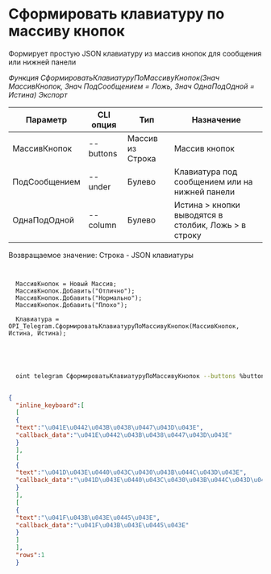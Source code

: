 ﻿---
sidebar_position: 12
---

# Сформировать клавиатуру по массиву кнопок
 Формирует простую JSON клавиатуру из массив кнопок для сообщения или нижней панели


*Функция СформироватьКлавиатуруПоМассивуКнопок(Знач МассивКнопок, Знач ПодСообщением = Ложь, Знач ОднаПодОдной = Истина) Экспорт*

  | Параметр | CLI опция | Тип | Назначение |
  |-|-|-|-|
  | МассивКнопок | --buttons | Массив из Строка | Массив кнопок |
  | ПодСообщением | --under | Булево | Клавиатура под сообщением или на нижней панели |
  | ОднаПодОдной | --column | Булево | Истина > кнопки выводятся в столбик, Ложь > в строку |

  
  Возвращаемое значение:   Строка -  JSON клавиатуры

```bsl title="Пример кода"
	
  
  МассивКнопок = Новый Массив;
  МассивКнопок.Добавить("Отлично");
  МассивКнопок.Добавить("Нормально");
  МассивКнопок.Добавить("Плохо");
  
  Клавиатура = OPI_Telegram.СформироватьКлавиатуруПоМассивуКнопок(МассивКнопок, Истина, Истина);
  

	
```

```sh title="Пример команды CLI"
    
  oint telegram СформироватьКлавиатуруПоМассивуКнопок --buttons %buttons% --under %under% --column %column%


```


```json title="Результат"

{
  "inline_keyboard":[
  [
  {
  "text":"\u041E\u0442\u043B\u0438\u0447\u043D\u043E",
  "callback_data":"\u041E\u0442\u043B\u0438\u0447\u043D\u043E"
  }
  ],
  [
  {
  "text":"\u041D\u043E\u0440\u043C\u0430\u043B\u044C\u043D\u043E",
  "callback_data":"\u041D\u043E\u0440\u043C\u0430\u043B\u044C\u043D\u043E"
  }
  ],
  [
  {
  "text":"\u041F\u043B\u043E\u0445\u043E",
  "callback_data":"\u041F\u043B\u043E\u0445\u043E"
  }
  ]
  ],
  "rows":1
  }

```
